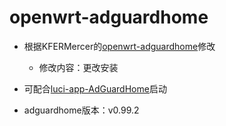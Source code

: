 # openwrt-adguardhome

- 根据KFERMercer的[openwrt-adguardhome](https://github.com/KFERMercer/openwrt-adguardhome)修改
  - 修改内容：更改安装
- 可配合[luci-app-AdGuardHome](https://github.com/happyzhang1995/luci-app-adguardhome)启动

- adguardhome版本：v0.99.2

